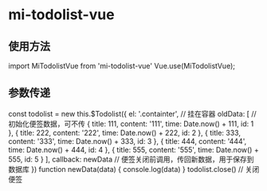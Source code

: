 # mi-todolist-vue

## 使用方法
import MiTodolistVue from 'mi-todolist-vue'
Vue.use(MiTodolistVue);

## 参数传递
const todolist = new this.$Todolist({
      el: '.containter', // 挂在容器
      oldData: [ // 初始化便签数据，可不传
        {
          title: 111,
          content: '111',
          time: Date.now() + 111,
          id: 1
        },
        {
          title: 222,
          content: '222',
          time: Date.now() + 222,
          id: 2
        },
        {
          title: 333,
          content: '333',
          time: Date.now() + 333,
          id: 3
        },
        {
          title: 444,
          content: '444',
          time: Date.now() + 444,
          id: 4
        },
        {
          title: 555,
          content: '555',
          time: Date.now() + 555,
          id: 5
        }
      ],
      callback: newData // 便签关闭前调用，传回新数据，用于保存到数据库
    })
    function newData(data) {
      console.log(data)
    }
    todolist.close() // 关闭便签